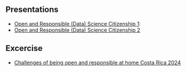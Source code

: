 ## Presentations

   * [Open and Responsible (Data) Science Citizenship 1](https://github.com/CODATA-RDA-DataScienceSchools/Materials/blob/10e7a39e3d13d1801a20b2630286517ab900c7ca/docs/DataHeredia2024/OpenResponsibleScience/Costa%20Rica_2024_Ethics_Mon_presentation.pdf): 
   * [Open and Responsible (Data) Science Citizenship 2](https://github.com/CODATA-RDA-DataScienceSchools/Materials/blob/10e7a39e3d13d1801a20b2630286517ab900c7ca/docs/DataHeredia2024/OpenResponsibleScience/Costa%20Rica_2024_Ethics_2_presentation.pdf)

## Excercise

   * [Challenges of being open and responsible at home Costa Rica 2024]([https://docs.google.com/document/d/1ENRD0jxQ-Wcvgdvt2du0USN1e5LcnXZJ3uEF8ND-O3g/edit?usp=sharing](https://docs.google.com/document/d/1ENRD0jxQ-Wcvgdvt2du0USN1e5LcnXZJ3uEF8ND-O3g/edit?usp=sharing))
